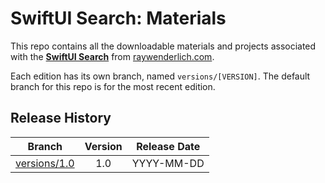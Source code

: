 # SwiftUI Search: Materials

This repo contains all the downloadable materials and projects associated with the **[SwiftUI Search](https://www.raywenderlich.com/library)** from [raywenderlich.com](https://www.raywenderlich.com).

Each edition has its own branch, named `versions/[VERSION]`. The default branch for this repo is for the most recent edition.

## Release History

| Branch                                                                                  | Version | Release Date |
| --------------------------------------------------------------------------------------- |:-------:|:------------:|
| [versions/1.0](https://github.com/raywenderlich/video-suis-materials/tree/versions/1.0) | 1.0     | YYYY-MM-DD   |
